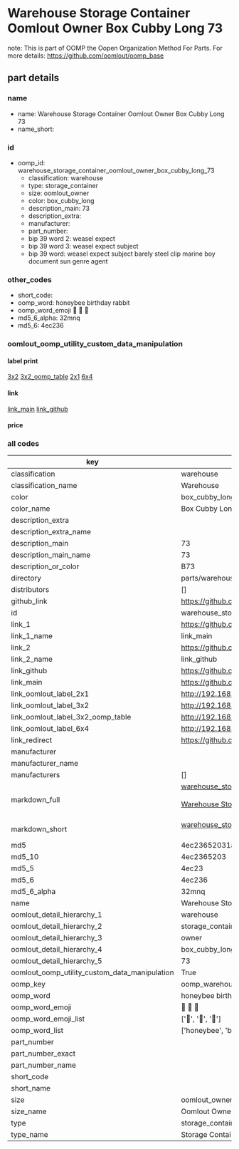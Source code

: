 # Warehouse Storage Container Oomlout Owner Box Cubby Long 73  

note: This is part of OOMP the Oopen Organization Method For Parts. For more details: https://github.com/oomlout/oomp_base

##  part details
  







### name
* name: Warehouse Storage Container Oomlout Owner Box Cubby Long 73
* name_short: 
### id
* oomp_id: warehouse_storage_container_oomlout_owner_box_cubby_long_73
  * classification: warehouse
  * type: storage_container
  * size: oomlout_owner
  * color: box_cubby_long
  * description_main: 73
  * description_extra: 
  * manufacturer: 
  * part_number: 
  * bip 39 word 2: weasel expect
  * bip 39 word 3: weasel expect subject
  * bip 39 word: weasel expect subject barely steel clip marine boy document sun genre agent

### other_codes
* short_code: 
* oomp_word: honeybee birthday rabbit
* oomp_word_emoji :honeybee: :birthday: :rabbit:
* md5_6_alpha: 32mnq
* md5_6: 4ec236






### oomlout_oomp_utility_custom_data_manipulation
#### label print
[3x2](http://192.168.1.245:1112/?label=oomp%2032mnq)
[3x2_oomp_table](http://192.168.1.108:1112/?label=oomp%2032mnq)
[2x1](http://192.168.1.242:1112/?label=oomp%2032mnq)
[6x4](http://192.168.1.55:1112/?label=oomp%2032mnq)    

#### link

[link_main](https://github.com/oomlout/oomlout_oomp_version_1_messy/tree/main/parts/warehouse_storage_container_oomlout_owner_box_cubby_long_73) [link_github](https://github.com/oomlout/oomlout_oomp_version_1_messy/tree/main/parts/warehouse_storage_container_oomlout_owner_box_cubby_long_73)                             

#### price







### all codes 
| key | value |  
| --- | --- |  
| classification | warehouse |  
| classification_name | Warehouse |  
| color | box_cubby_long |  
| color_name | Box Cubby Long |  
| description_extra |  |  
| description_extra_name |  |  
| description_main | 73 |  
| description_main_name | 73 |  
| description_or_color | B73 |  
| directory | parts/warehouse_storage_container_oomlout_owner_box_cubby_long_73 |  
| distributors | [] |  
| github_link | https://github.com/oomlout/oomlout_oomp_part_src/tree/main/parts/warehouse_storage_container_oomlout_owner_box_cubby_long_73 |  
| id | warehouse_storage_container_oomlout_owner_box_cubby_long_73 |  
| link_1 | https://github.com/oomlout/oomlout_oomp_version_1_messy/tree/main/parts/warehouse_storage_container_oomlout_owner_box_cubby_long_73 |  
| link_1_name | link_main |  
| link_2 | https://github.com/oomlout/oomlout_oomp_version_1_messy/tree/main/parts/warehouse_storage_container_oomlout_owner_box_cubby_long_73 |  
| link_2_name | link_github |  
| link_github | https://github.com/oomlout/oomlout_oomp_version_1_messy/tree/main/parts/warehouse_storage_container_oomlout_owner_box_cubby_long_73 |  
| link_main | https://github.com/oomlout/oomlout_oomp_version_1_messy/tree/main/parts/warehouse_storage_container_oomlout_owner_box_cubby_long_73 |  
| link_oomlout_label_2x1 | http://192.168.1.242:1112/?label=oomp%2032mnq |  
| link_oomlout_label_3x2 | http://192.168.1.245:1112/?label=oomp%2032mnq |  
| link_oomlout_label_3x2_oomp_table | http://192.168.1.108:1112/?label=oomp%2032mnq |  
| link_oomlout_label_6x4 | http://192.168.1.55:1112/?label=oomp%2032mnq |  
| link_redirect | https://github.com/oomlout/oomlout_oomp_version_1_messy/tree/main/parts/warehouse_storage_container_oomlout_owner_box_cubby_long_73 |  
| manufacturer |  |  
| manufacturer_name |  |  
| manufacturers | [] |  
| markdown_full | [warehouse_storage_container_oomlout_owner_box_cubby_long_73](none)<br>[](none)<br>[Warehouse Storage Container Oomlout Owner Box Cubby Long 73](none)<br><br> |  
| markdown_short | [warehouse_storage_container_oomlout_owner_box_cubby_long_73](none)<br><br> |  
| md5 | 4ec23652031ab100ad6a9129afd417c4 |  
| md5_10 | 4ec2365203 |  
| md5_5 | 4ec23 |  
| md5_6 | 4ec236 |  
| md5_6_alpha | 32mnq |  
| name | Warehouse Storage Container Oomlout Owner Box Cubby Long 73 |  
| oomlout_detail_hierarchy_1 | warehouse |  
| oomlout_detail_hierarchy_2 | storage_container |  
| oomlout_detail_hierarchy_3 | owner |  
| oomlout_detail_hierarchy_4 | box_cubby_long |  
| oomlout_detail_hierarchy_5 | 73 |  
| oomlout_oomp_utility_custom_data_manipulation | True |  
| oomp_key | oomp_warehouse_storage_container_oomlout_owner_box_cubby_long_73 |  
| oomp_word | honeybee birthday rabbit |  
| oomp_word_emoji | :honeybee: :birthday: :rabbit: |  
| oomp_word_emoji_list | [':honeybee:', ':birthday:', ':rabbit:'] |  
| oomp_word_list | ['honeybee', 'birthday', 'rabbit'] |  
| part_number |  |  
| part_number_exact |  |  
| part_number_name |  |  
| short_code |  |  
| short_name |  |  
| size | oomlout_owner |  
| size_name | Oomlout Owner |  
| type | storage_container |  
| type_name | Storage Container |  
